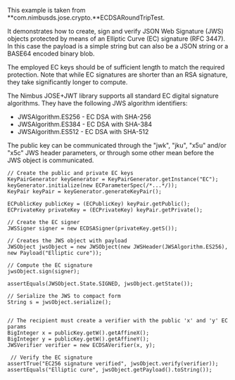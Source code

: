 This example is taken from **com.nimbusds.jose.crypto.**ECDSARoundTripTest.

It demonstrates how to create, sign and verify JSON Web Signature (JWS) objects protected by means of an Elliptic Curve (EC) signature (RFC 3447). In this case the payload is a simple string but can also be a JSON string or a BASE64 encoded binary blob.

The employed EC keys should be of sufficient length to match the required protection. Note that while EC signatures are shorter than an RSA signature, they take significantly longer to compute. 

The Nimbus JOSE+JWT library supports all standard EC digital signature algorithms. They have the following JWS algorithm identifiers:

* JWSAlgorithm.ES256 - EC DSA with SHA-256
* JWSAlgorithm.ES384 - EC DSA with SHA-384
* JWSAlgorithm.ES512 - EC DSA with SHA-512


The public key can be communicated through the "jwk", "jku", "x5u" and/or "x5c" JWS header parameters, or through some other mean before the JWS object is communicated.

    // Create the public and private EC keys
    KeyPairGenerator keyGenerator = KeyPairGenerator.getInstance("EC");
    keyGenerator.initialize(new ECParameterSpec(/*...*/));
    KeyPair keyPair = keyGenerator.generateKeyPair();

    ECPublicKey publicKey = (ECPublicKey) keyPair.getPublic();
    ECPrivateKey privateKey = (ECPrivateKey) keyPair.getPrivate();

    // Create the EC signer
    JWSSigner signer = new ECDSASigner(privateKey.getS());

    // Creates the JWS object with payload
    JWSObject jwsObject = new JWSObject(new JWSHeader(JWSAlgorithm.ES256), new Payload("Elliptic cure"));

    // Compute the EC signature
    jwsObject.sign(signer);

    assertEquals(JWSObject.State.SIGNED, jwsObject.getState());

    // Serialize the JWS to compact form
    String s = jwsObject.serialize();


    // The recipient must create a verifier with the public 'x' and 'y' EC params
    BigInteger x = publicKey.getW().getAffineX();
    BigInteger y = publicKey.getW().getAffineY();
    JWSVerifier verifier = new ECDSAVerifier(x, y);
    
     // Verify the EC signature
    assertTrue("EC256 signature verified", jwsObject.verify(verifier));
    assertEquals("Elliptic cure", jwsObject.getPayload().toString());